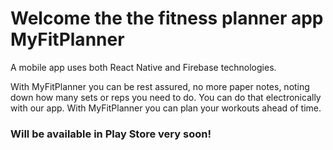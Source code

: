# Welcome the the fitness planner app MyFitPlanner
A mobile app uses both React Native and Firebase technologies.

With MyFitPlanner you can be rest assured, no more paper notes, noting down how many sets or reps you need to do. You can do that electronically with our app. With MyFitPlanner you can plan your workouts ahead of time.

### Will be available in Play Store very soon!